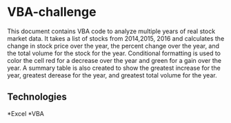 # VBA-challenge
This document contains VBA code to analyze multiple years of real stock market data. It takes a list of stocks from 2014,2015, 2016 and calculates the change in stock price over the year, the percent change over the year, and the total volume for the stock for the year. Conditional formatting is used to color the cell red for a decrease over the year and green for a gain over the year. A summary table is also created to show the greatest increase for the year, greatest derease for the year, and greatest total volume for the year.

## Technologies
*Excel
*VBA


